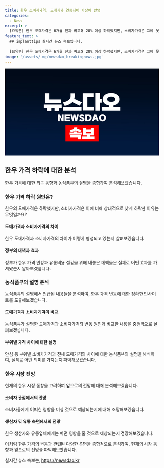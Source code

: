 ```yaml
---
title: 한우 소비자가격, 도매가와 연동되어 시장에 반영
categories:
  - News
excerpt: >
  [요약문] 한우 도매가격은 6개월 전과 비교해 20% 이상 하락했지만, 소비자가격은 그에 못 미치는 5% 하락에 그쳤다. 농식품부는 이유로 도매가격이 11.1% 하락한 반면 소비자가격은 7.3%만 하락했으며, 도매가격의 하락이 전적으로 소비자가격에 반영되지는 않는다고 설명했다. 농식품부는 정부가 한우 가격 안정과 유통비용 절감을 위해 노력 중이며, 한우 수급안정 대책을 추진 중에 있다고 밝혔다.
feature_text: >
  ## implanttips 실시간 뉴스 속보입니다.

  [요약문] 한우 도매가격은 6개월 전과 비교해 20% 이상 하락했지만, 소비자가격은 그에 못 미치는 5% 하락에 그쳤다. 농식품부는 이유로 도매가격이 11.1% 하락한 반면 소비자가격은 7.3%만 하락했으며, 도매가격의 하락이 전적으로 소비자가격에 반영되지는 않는다고 설명했다. 농식품부는 정부가 한우 가격 안정과 유통비용 절감을 위해 노력 중이며, 한우 수급안정 대책을 추진 중에 있다고 밝혔다.
image: '/assets/img/newsdao_breakingnews.jpg'
---
```


<p><img src="/assets/img/newsdao_breakingnews.jpg" alt="implanttips 속보" /></p>

<h2 data-ke-size="size26">한우 가격 하락에 대한 분석</h2>

<p data-ke-size="size16">한우 가격에 대한 최근 동향과 농식품부의 설명을 종합하여 분석해보겠습니다.</p>

<h3>한우 가격 하락 원인은?</h3>

<p data-ke-size="size16">한우의 도매가격은 하락했지만, 소비자가격은 이에 비해 상대적으로 낮게 하락한 이유는 무엇일까요?</p>

<h4>도매가격과 소비자가격의 차이</h4>

<p data-ke-size="size16">한우 도매가격과 소비자가격의 차이가 어떻게 형성되고 있는지 살펴보겠습니다.</p>

<h4>정부의 대책과 효과</h4>

<p data-ke-size="size16">정부가 한우 가격 안정과 유통비용 절감을 위해 내놓은 대책들은 실제로 어떤 효과를 가져왔는지 알아보겠습니다.</p>

<h3>농식품부의 설명 분석</h3>

<p data-ke-size="size16">농식품부의 설명에서 언급된 내용들을 분석하여, 한우 가격 변동에 대한 정확한 인사이트를 도출해보겠습니다.</p>

<h4>도매가격과 소비자가격의 비교</h4>

<p data-ke-size="size16">농식품부가 설명한 도매가격과 소비자가격의 변동 원인과 비교한 내용을 중점적으로 살펴보겠습니다.</p>

<h4>부위별 가격 차이에 대한 설명</h4>

<p data-ke-size="size16">안심 등 부위별 소비자가격과 전체 도매가격의 차이에 대한 농식품부의 설명을 해석하여, 실제로 어떤 의미를 가지는지 파악해보겠습니다.</p>

<h3>한우 시장 전망</h3>

<p data-ke-size="size16">현재의 한우 시장 동향을 고려하여 앞으로의 전망에 대해 분석해보겠습니다.</p>

<h4>소비자 관점에서의 전망</h4>

<p data-ke-size="size16">소비자들에게 어떠한 영향을 미칠 것으로 예상되는지에 대해 조망해보겠습니다.</p>

<h4>생산자 및 유통 측면에서의 전망</h4>

<p data-ke-size="size16">한우 생산자와 유통업체에게는 어떤 영향을 줄 것으로 예상되는지 전망해보겠습니다.</p>

<p>이처럼 한우 가격의 변동과 관련된 다양한 측면을 종합적으로 분석하여, 현재의 시장 동향과 앞으로의 전망을 파악해보았습니다.</p>
실시간 뉴스 속보는, <a href="https://newsdao.kr" rel="dofollow">https://newsdao.kr</a>


